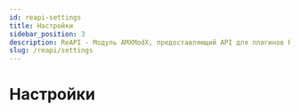 ```yaml
---
id: reapi-settings
title: Настройки
sidebar_position: 3
description: ReAPI - Модуль AMXModX, предоставляющий API для плагинов ReHLDS, ReGameDLL и Metamod (например, ReUnion, ReVoice).
slug: /reapi/settings
---
```


<head>
  <title>ReAPI: Настройки | ReHLDS</title>
</head>

# Настройки
